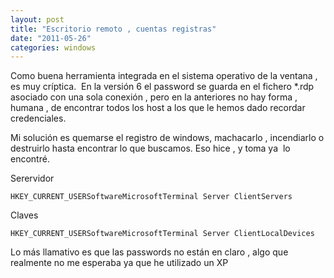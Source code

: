 ```yaml
---
layout: post
title: "Escritorio remoto , cuentas registras"
date: "2011-05-26"
categories: windows
---
```


Como buena herramienta integrada en el sistema operativo de la ventana , es muy críptica.  En la versión 6 el password se guarda en el fichero \*.rdp asociado con una sola conexión , pero en la anteriores no hay forma , humana , de encontrar todos los host a los que le hemos dado recordar credenciales.

Mi solución es quemarse el registro de windows, machacarlo , incendiarlo o destruirlo hasta encontrar lo que buscamos. Eso hice , y toma ya  lo encontré.

Serervidor

`HKEY_CURRENT_USERSoftwareMicrosoftTerminal Server ClientServers`

Claves

`HKEY_CURRENT_USERSoftwareMicrosoftTerminal Server ClientLocalDevices`

Lo más llamativo es que las passwords no están en claro , algo que realmente no me esperaba ya que he utilizado un XP

